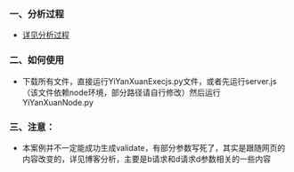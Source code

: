 ### 一、分析过程
- [详见分析过程](https://blog.csdn.net/weixin_43411585/article/details/112389277)
### 二、如何使用
- 下载所有文件，直接运行YiYanXuanExecjs.py文件，或者先运行server.js（该文件依赖node环境，部分路径请自行修改）然后运行YiYanXuanNode.py
### 三、注意：
- 本案例并不一定能成功生成validate，有部分参数写死了，其实是跟随网页的内容改变的，详见博客分析，主要是b请求和d请求d参数相关的一些内容
